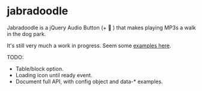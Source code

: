 # jabradoodle

Jabradoodle is a jQuery Audio Button (+ 🐩 ) that makes playing MP3s a walk in the dog park.


It's still very much a work in progress. Seem some [examples here](http://sjwilliams.github.io/jabradoodle).

TODO:

* Table/block option.
* Loading icon until ready event.
* Document full API, with config object and data-* examples.
